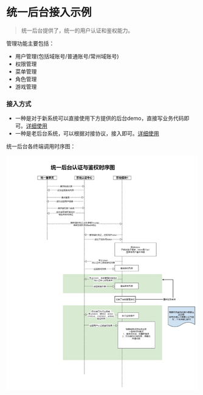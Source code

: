 # 统一后台接入示例

> 统一后台提供了，统一的用户认证和鉴权能力。

管理功能主要包括：

- 用户管理(包括域账号/普通账号/常州域账号)
- 权限管理
- 菜单管理
- 角色管理
- 游戏管理


### 接入方式
- 一种是对于新系统可以直接使用下方提供的后台demo，直接写业务代码即可。[详细使用](./copy_from_demo.md)
- 一种是老后台系统，可以根据对接协议，接入即可。[详细使用](./docking_by_agreement.md)


统一后台各终端调用时序图：

![时序图](./doc_source/unify_admin_sequence_diagram.jpg)


